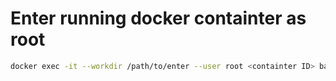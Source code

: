 # Enter running docker containter as root
```bash
docker exec -it --workdir /path/to/enter --user root <containter ID> bash
```
